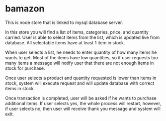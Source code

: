# bamazon

This is node store that is linked to mysql database server. 

In this store you will find a list of items, categories, price, and quantity carried.
User is able to select items from the list, which is updated live from database. All selectable items have at least 1 item in stock.

When user selects a list, he needs to enter quantity of how many items he wants to get. Most of the items have low quantities, so if user requests too many items a message will notify user that there are not enough items in stock for purchase.

Once user selects a product and quantity requested is lower than items in stock, system will execute request and will update database with correct items in stock.

Once transaction is completed, user will be asked if he wants to purchase additional items. If user selects yes, the whole process will restart, however, if user selects no, then user will receive thank you message and system will exit.
